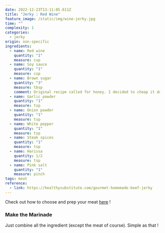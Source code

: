 ```yaml
---
date: 2022-12-23T13:11:05.611Z
title: "Jerky : Red Wine"
feature_image: /static/img/wine-jerky.jpg
time: ""
complexity: 1
categories:
  - jerky
origin: non-specific
ingredients:
  - name: Red wine
    quantity: "1"
    measure: cup
  - name: Soy sauce
    quantity: "1"
    measure: cup
  - name: Brown sugar
    quantity: "3"
    measure: tbsp
    comment: Original recipe called for honey. I decided to cheap it down.
  - name: Garlic powder
    quantity: "1"
    measure: tsp
  - name: Onion powder
    quantity: "1"
    measure: tsp
  - name: White pepper
    quantity: "1"
    measure: tsp
  - name: Steak spices
    quantity: "1"
    measure: tsp
  - name: Harissa
    quantity: 1/2
    measure: tsp
  - name: Pink salt
    quantity: "1"
    measure: pinch
tags: meat
reference:
  - link: https://healthysubstitute.com/gourmet-homemade-beef-jerky
---
```

Check out how to choose and prep your meat [here](https://lekevoid-recipes.netlify.app/recipes/jerky-basics/) !

### M﻿ake the Marinade

J﻿ust combine all the ingredient (except the meat of course). Simple as that !